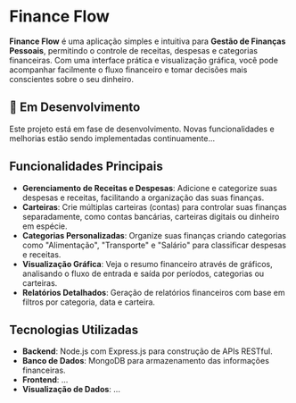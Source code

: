# Finance Flow

**Finance Flow** é uma aplicação simples e intuitiva para **Gestão de Finanças Pessoais**, permitindo o controle de receitas, despesas e categorias financeiras. Com uma interface prática e visualização gráfica, você pode acompanhar facilmente o fluxo financeiro e tomar decisões mais conscientes sobre o seu dinheiro.

## 🚧 Em Desenvolvimento

Este projeto está em fase de desenvolvimento. Novas funcionalidades e melhorias estão sendo implementadas continuamente...


## Funcionalidades Principais

- **Gerenciamento de Receitas e Despesas**: Adicione e categorize suas despesas e receitas, facilitando a organização das suas finanças.
- **Carteiras**: Crie múltiplas carteiras (contas) para controlar suas finanças separadamente, como contas bancárias, carteiras digitais ou dinheiro em espécie.
- **Categorias Personalizadas**: Organize suas finanças criando categorias como "Alimentação", "Transporte" e "Salário" para classificar despesas e receitas.
- **Visualização Gráfica**: Veja o resumo financeiro através de gráficos, analisando o fluxo de entrada e saída por períodos, categorias ou carteiras.
- **Relatórios Detalhados**: Geração de relatórios financeiros com base em filtros por categoria, data e carteira.

## Tecnologias Utilizadas

- **Backend**: Node.js com Express.js para construção de APIs RESTful.
- **Banco de Dados**: MongoDB para armazenamento das informações financeiras.
- **Frontend**: ...
- **Visualização de Dados**: ...
  